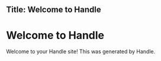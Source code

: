 Title: Welcome to Handle
---
# Welcome to Handle

Welcome to your Handle site! This was generated by Handle.
